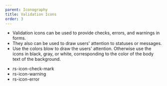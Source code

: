 ```yaml
---
parent: Iconography
title: Validation Icons
order: 3
---
```

<ul>
  <li>Validation icons can be used to provide checks, errors, and warnings in forms.</li>
  <li>They also can be used to draw users' attention to statuses or messages.</li>
  <li>Use the colors blow to draw the users' attention. Otherwise use the icons in black, gray, or white, corresponding to the color of the body text of the background.</li>
</ul>
<ul class="site-icon-list">
  <li><i class="rs-icon rs-icon-check-mark rs-status-ok"></i>
      <div>rs-icon-check-mark</div>
  </li>
  <li><i class="rs-icon rs-icon-warning rs-status-warning"></i>
      <div>rs-icon-warning</div>
  </li>
  <li><i class="rs-icon rs-icon-error rs-status-error"></i>
      <div>rs-icon-error</div>
  </li>
</ul>